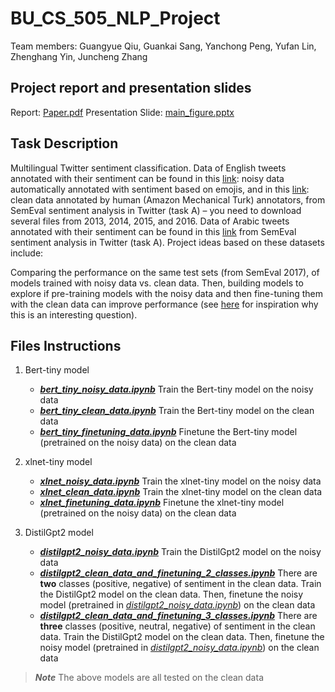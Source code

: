 # BU_CS_505_NLP_Project

Team members: Guangyue Qiu, Guankai Sang, Yanchong Peng, Yufan Lin, Zhenghang Yin, Juncheng Zhang

## Project report and presentation slides

Report: [Paper.pdf](Paper.pdf)
Presentation Slide: [main_figure.pptx](main_figure.pptx)

## Task Description

Multilingual Twitter sentiment classification. Data of English tweets annotated with their sentiment can be found in this [link](http://help.sentiment140.com/for-students/): noisy data automatically annotated with sentiment based on emojis, and in this [link](https://www.dropbox.com/s/byzr8yoda6bua1b/2017_English_final.zip?file_subpath=%2F2017_English_final%2FGOLD%2FSubtask_A): clean data annotated by human (Amazon Mechanical Turk) annotators, from SemEval sentiment analysis in Twitter (task A) – you need to download several files from 2013, 2014, 2015, and 2016. Data of Arabic tweets annotated with their sentiment can be found in this [link](https://www.dropbox.com/s/i9tkaajuq1qbgjq/2017_Arabic_train_final.zip?file_subpath=%2F2017_Arabic_train_final%2FGOLD) from SemEval sentiment analysis in Twitter (task A). Project ideas based on these datasets include: 

Comparing the performance on the same test sets (from SemEval 2017), of models trained with noisy data vs. clean data. Then, building models to explore if pre-training models with the noisy data and then fine-tuning them with the clean data can improve performance (see [here](https://arxiv.org/abs/1901.11373) for inspiration why this is an interesting question).

## Files Instructions

1. Bert-tiny model
    - [***bert_tiny_noisy_data.ipynb***](bert_tiny_noisy_data.ipynb) Train the Bert-tiny model on the noisy data
    - [***bert_tiny_clean_data.ipynb***](bert_tiny_clean_data.ipynb) Train the Bert-tiny model on the clean data
    - [***bert_tiny_finetuning_data.ipynb***](bert_tiny_finetuning_data.ipynb) Finetune the Bert-tiny model (pretrained on the noisy data) on the clean data

2. xlnet-tiny model
    - [***xlnet_noisy_data.ipynb***](xlnet_noisy_data.ipynb) Train the xlnet-tiny model on the noisy data
    - [***xlnet_clean_data.ipynb***](xlnet_clean_data.ipynb) Train the xlnet-tiny model on the clean data
    - [***xlnet_finetuning_data.ipynb***](xlnet_finetuning_data.ipynb) Finetune the xlnet-tiny model (pretrained on the noisy data) on the clean data

3. DistilGpt2 model
    - [***distilgpt2_noisy_data.ipynb***](distilgpt2_noisy_data.ipynb) Train the DistilGpt2 model on the noisy data
    - [***distilgpt2_clean_data_and_finetuning_2_classes.ipynb***](distilgpt2_clean_data_and_finetuning_2_classes.ipynb) There are **two** classes (positive, negative) of sentiment in the clean data. Train the DistilGpt2 model on the clean data. Then, finetune the noisy model (pretrained in [*distilgpt2_noisy_data.ipynb*](distilgpt2_noisy_data.ipynb)) on the clean data
    - [***distilgpt2_clean_data_and_finetuning_3_classes.ipynb***](distilgpt2_clean_data_and_finetuning_3_classes.ipynb) There are **three** classes (positive, neutral, negative) of sentiment in the clean data. Train the DistilGpt2 model on the clean data. Then, finetune the noisy model (pretrained in [*distilgpt2_noisy_data.ipynb*](distilgpt2_noisy_data.ipynb)) on the clean data

> ***Note*** The above models are all tested on the clean data